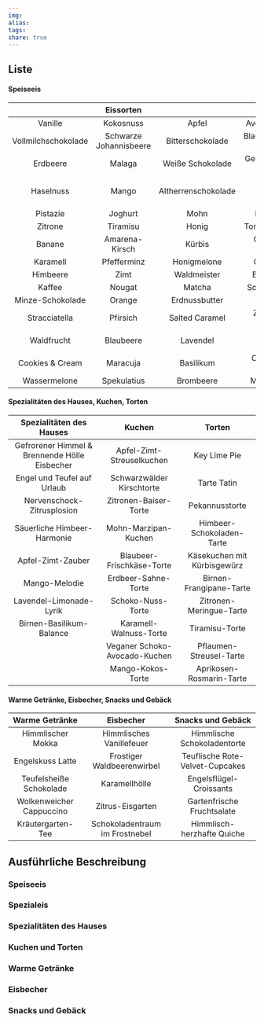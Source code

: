```yaml
---
img: 
alias: 
tags: 
share: true
---
```

## Liste
#### Speiseeis
|   |        **Eissorten**        |    |        **Spezialeis**        |
|:----------------:|:----------------------:|:----------------:|:----------------------------:|
|     Vanille      |       Kokosnuss        |      Apfel       |        Avocado-Wasabi        |
|Vollmilchschokolade    | Schwarze Johannisbeere | Bitterschokolade |   Blauschimmelkäse & Honig   |
|     Erdbeere     |         Malaga         | Weiße Schokolade | Gerösteter Sesam & Sojasauce |
|    Haselnuss     |         Mango          | Altherrenschokolade  | Olivenöl & schwarzem Pfeffer |
|     Pistazie     |        Joghurt         |       Mohn       |         Kürbiskernöl         |
|     Zitrone      |        Tiramisu        |      Honig       |       Tomate-Basilikum       |
|      Banane      |     Amarena-Kirsch     |      Kürbis      |      Geräucherter Lachs      |
|     Karamell     |      Pfefferminz       |      Honigmelone |         Curry-Kokos          |
|     Himbeere     |          Zimt          |   Waldmeister    |        Bier & Brezeln        |
|      Kaffee      |         Nougat         |     Matcha    |       Scharfe Sriracha       |
| Minze-Schokolade |         Orange         |  Erdnussbutter   |          Gurke-Dill          |
|  Stracciatella   |        Pfirsich        |  Salted Caramel  |      Ziegenkäse & Feige      |
|    Waldfrucht    |       Blaubeere        |     Lavendel     |    Rote Bete & Schokolade    |
| Cookies & Cream  |        Maracuja        |    Basilikum     |     Cheesecake & Cracker     |
|Wassermelone| Spekulatius |  Brombeere    |        Matcha & Yuzu         |

#### Spezialitäten des Hauses, Kuchen, Torten
|           Spezialitäten des Hauses            |            Kuchen             |           Torten            |
|:---------------------------------------------:|:-----------------------------:|:---------------------------:|
| Gefrorener Himmel & Brennende Hölle Eisbecher |   Apfel-Zimt-Streuselkuchen   |        Key Lime Pie         |
|          Engel und Teufel auf Urlaub          |   Schwarzwälder Kirschtorte   |         Tarte Tatin         |
|          Nervenschock-Zitrusplosion           |     Zitronen-Baiser-Torte     |       Pekannusstorte        |
|          Säuerliche Himbeer-Harmonie          |     Mohn-Marzipan-Kuchen      |  Himbeer-Schokoladen-Tarte  |
|               Apfel-Zimt-Zauber               |   Blaubeer-Frischkäse-Torte   | Käsekuchen mit Kürbisgewürz |
|                 Mango-Melodie                 |      Erdbeer-Sahne-Torte      |   Birnen-Frangipane-Tarte   |
|            Lavendel-Limonade-Lyrik            |       Schoko-Nuss-Torte       |   Zitronen-Meringue-Tarte   |
|           Birnen-Basilikum-Balance            |    Karamell-Walnuss-Torte     |       Tiramisu-Torte        |
|                                               | Veganer Schoko-Avocado-Kuchen |   Pflaumen-Streusel-Tarte   |
|                                               |       Mango-Kokos-Torte       |  Aprikosen-Rosmarin-Tarte   |


#### Warme Getränke,            Eisbecher,                       Snacks und Gebäck               


|      Warme Getränke      |           Eisbecher            |        Snacks und Gebäck        |
|:------------------------:|:------------------------------:|:-------------------------------:|
|    Himmlischer Mokka     |    Himmlisches Vanillefeuer    |   Himmlische Schokoladentorte   |
|     Engelskuss Latte     |   Frostiger Waldbeerenwirbel   | Teuflische Rote-Velvet-Cupcakes |
| Teufelsheiße Schokolade  |         Karamellhölle          |     Engelsflügel-Croissants     |
| Wolkenweicher Cappuccino |        Zitrus-Eisgarten        |   Gartenfrische Fruchtsalate    |
|    Kräutergarten-Tee     | Schokoladentraum im Frostnebel |   Himmlisch-herzhafte Quiche    |




## Ausführliche Beschreibung

### Speiseeis
### Spezialeis
### Spezialitäten des Hauses
### Kuchen und Torten
### Warme Getränke
### Eisbecher
### Snacks und Gebäck









